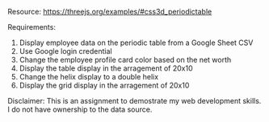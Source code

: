 Resource: https://threejs.org/examples/#css3d_periodictable

Requirements:
1. Display employee data on the periodic table from a Google Sheet CSV
2. Use Google login credential
3. Change the employee profile card color based on the net worth
4. Display the table display in the arragement of 20x10
5. Change the helix display to a double helix
6. Display the grid display in the arragement of 20x10

Disclaimer: This is an assignment to demostrate my web development skills. I do not have ownership to the data source.
